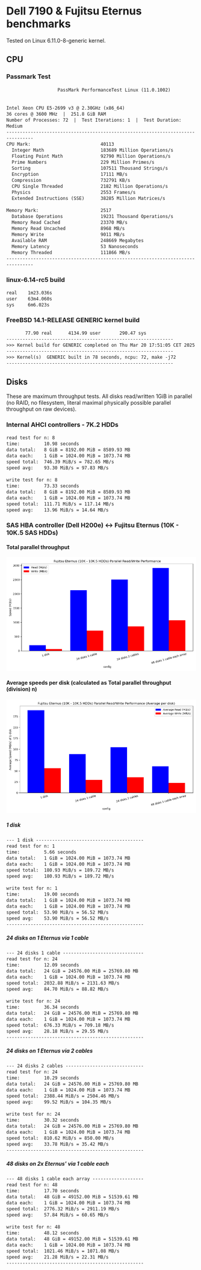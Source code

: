 # Dell 7190 & Fujitsu Eternus benchmarks

Tested on Linux 6.11.0-8-generic kernel.

## CPU

### Passmark Test

```
                   PassMark PerformanceTest Linux (11.0.1002)


Intel Xeon CPU E5-2699 v3 @ 2.30GHz (x86_64)
36 cores @ 3600 MHz  |  251.8 GiB RAM
Number of Processes: 72  |  Test Iterations: 1  |  Test Duration: Medium
--------------------------------------------------------------------------------
CPU Mark:                          40113
  Integer Math                     183689 Million Operations/s
  Floating Point Math              92790 Million Operations/s
  Prime Numbers                    229 Million Primes/s
  Sorting                          107511 Thousand Strings/s
  Encryption                       17111 MB/s
  Compression                      732791 KB/s
  CPU Single Threaded              2182 Million Operations/s
  Physics                          2553 Frames/s
  Extended Instructions (SSE)      38285 Million Matrices/s

Memory Mark:                       2517
  Database Operations              19231 Thousand Operations/s
  Memory Read Cached               23370 MB/s
  Memory Read Uncached             8968 MB/s
  Memory Write                     9011 MB/s
  Available RAM                    248669 Megabytes
  Memory Latency                   53 Nanoseconds
  Memory Threaded                  111866 MB/s
--------------------------------------------------------------------------------
```

### linux-6.14-rc5 build

```
real    1m23.036s
user    63m4.060s
sys     6m6.023s
```

### FreeBSD 14.1-RELEASE GENERIC kernel build

```
       77.90 real      4134.99 user       290.47 sys
--------------------------------------------------------------
>>> Kernel build for GENERIC completed on Thu Mar 20 17:51:05 CET 2025
--------------------------------------------------------------
>>> Kernel(s)  GENERIC built in 78 seconds, ncpu: 72, make -j72
--------------------------------------------------------------
```


## Disks

These are maximum throughput tests. All disks read/written 1GiB in parallel
(no RAID, no filesystem, literal maximal physically possible parallel throughput
on raw devices).

### Internal AHCI controllers - 7K.2 HDDs

```
read test for n: 8
time:         10.98 seconds
data total:   8 GiB = 8192.00 MiB = 8589.93 MB
data each:    1 GiB = 1024.00 MiB = 1073.74 MB
speed total:  746.39 MiB/s = 782.65 MB/s
speed avg:    93.30 MiB/s = 97.83 MB/s

write test for n: 8
time:         73.33 seconds
data total:   8 GiB = 8192.00 MiB = 8589.93 MB
data each:    1 GiB = 1024.00 MiB = 1073.74 MB
speed total:  111.71 MiB/s = 117.14 MB/s
speed avg:    13.96 MiB/s = 14.64 MB/s
```

### SAS HBA controller (Dell H200e) <-> Fujitsu Eternus (10K - 10K.5 SAS HDDs)

#### Total parallel throughput

![](./img/disk_performance.png)

#### Average speeds per disk (calculated as Total parallel throughput (division) n)

![](./img/disk_performance_avg.png)

##### 1 disk

```
--- 1 disk ----------------------------------------
read test for n: 1
time:         5.66 seconds
data total:   1 GiB = 1024.00 MiB = 1073.74 MB
data each:    1 GiB = 1024.00 MiB = 1073.74 MB
speed total:  180.93 MiB/s = 189.72 MB/s
speed avg:    180.93 MiB/s = 189.72 MB/s

write test for n: 1
time:         19.00 seconds
data total:   1 GiB = 1024.00 MiB = 1073.74 MB
data each:    1 GiB = 1024.00 MiB = 1073.74 MB
speed total:  53.90 MiB/s = 56.52 MB/s
speed avg:    53.90 MiB/s = 56.52 MB/s
---------------------------------------------------
```

##### 24 disks on 1 Eternus via 1 cable

```
--- 24 disks 1 cable ------------------------------
read test for n: 24
time:         12.09 seconds
data total:   24 GiB = 24576.00 MiB = 25769.80 MB
data each:    1 GiB = 1024.00 MiB = 1073.74 MB
speed total:  2032.88 MiB/s = 2131.63 MB/s
speed avg:    84.70 MiB/s = 88.82 MB/s

write test for n: 24
time:         36.34 seconds
data total:   24 GiB = 24576.00 MiB = 25769.80 MB
data each:    1 GiB = 1024.00 MiB = 1073.74 MB
speed total:  676.33 MiB/s = 709.18 MB/s
speed avg:    28.18 MiB/s = 29.55 MB/s
---------------------------------------------------
```

##### 24 disks on 1 Eternus via 2 cables

```
--- 24 disks 2 cables -----------------------------
read test for n: 24
time:         10.29 seconds
data total:   24 GiB = 24576.00 MiB = 25769.80 MB
data each:    1 GiB = 1024.00 MiB = 1073.74 MB
speed total:  2388.44 MiB/s = 2504.46 MB/s
speed avg:    99.52 MiB/s = 104.35 MB/s

write test for n: 24
time:         30.32 seconds
data total:   24 GiB = 24576.00 MiB = 25769.80 MB
data each:    1 GiB = 1024.00 MiB = 1073.74 MB
speed total:  810.62 MiB/s = 850.00 MB/s
speed avg:    33.78 MiB/s = 35.42 MB/s
---------------------------------------------------
```

##### 48 disks on 2x Eternus' via 1 cable each

```
--- 48 disks 1 cable each array -------------------
read test for n: 48
time:         17.70 seconds
data total:   48 GiB = 49152.00 MiB = 51539.61 MB
data each:    1 GiB = 1024.00 MiB = 1073.74 MB
speed total:  2776.32 MiB/s = 2911.19 MB/s
speed avg:    57.84 MiB/s = 60.65 MB/s

write test for n: 48
time:         48.12 seconds
data total:   48 GiB = 49152.00 MiB = 51539.61 MB
data each:    1 GiB = 1024.00 MiB = 1073.74 MB
speed total:  1021.46 MiB/s = 1071.08 MB/s
speed avg:    21.28 MiB/s = 22.31 MB/s
---------------------------------------------------
```
